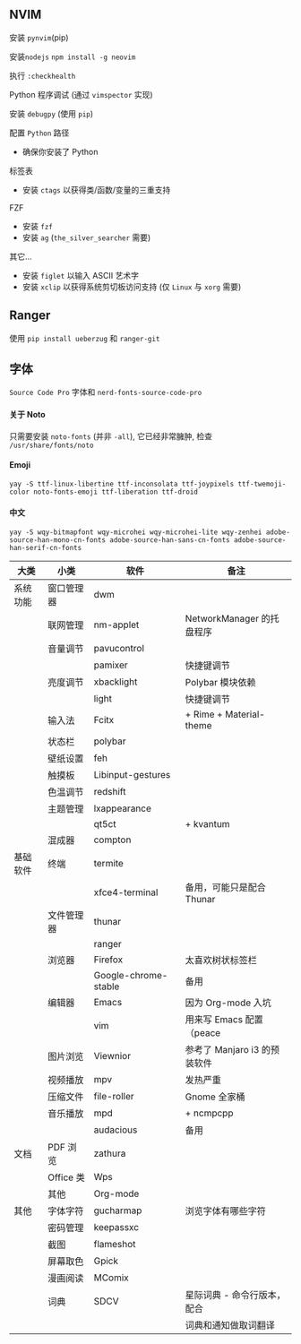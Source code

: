 ## NVIM

安装 `pynvim`(pip)

安装`nodejs` `npm install -g neovim`


执行 `:checkhealth`

Python 程序调试 (通过 `vimspector` 实现)

安装 `debugpy` (使用 `pip`)

配置 `Python` 路径

-  确保你安装了 Python

标签表

-  安装 `ctags` 以获得类/函数/变量的三重支持

FZF

-  安装 `fzf`
-  安装 `ag` (`the_silver_searcher` 需要)

其它...

-  安装 `figlet` 以输入 ASCII 艺术字
-  安装 `xclip` 以获得系统剪切板访问支持 (仅 `Linux` 与 `xorg` 需要)



## Ranger

使用 `pip install ueberzug` 和 `ranger-git`



## 字体

 `Source Code Pro` 字体和 `nerd-fonts-source-code-pro`

#### 关于 Noto

只需要安装 `noto-fonts` (并非 `-all`), 它已经非常臃肿, 检查 `/usr/share/fonts/noto`

#### Emoji

```
yay -S ttf-linux-libertine ttf-inconsolata ttf-joypixels ttf-twemoji-color noto-fonts-emoji ttf-liberation ttf-droid
```

#### 中文

```
yay -S wqy-bitmapfont wqy-microhei wqy-microhei-lite wqy-zenhei adobe-source-han-mono-cn-fonts adobe-source-han-sans-cn-fonts adobe-source-han-serif-cn-fonts
```



| 大类     | 小类       | 软件             | 备注                         |
| ------- | ---------- | --------   | ---------------------------- |
| 系统功能 | 窗口管理器 | dwm                   |                              |
|          | 联网管理   | nm-applet            | NetworkManager 的托盘程序    |
|          | 音量调节   | pavucontrol          |                              |
|          |            | pamixer              | 快捷键调节                   |
|          | 亮度调节   | xbacklight           | Polybar 模块依赖             |
|          |            | light                | 快捷键调节                   |
|          | 输入法     | Fcitx                | + Rime + Material-theme      |
|          | 状态栏     | polybar              |                              |
|          | 壁纸设置   | feh                  |                              |
|          | 触摸板     | Libinput-gestures    |                              |
|          | 色温调节   | redshift             |                              |
|          | 主题管理   | lxappearance         |                              |
|          |            | qt5ct                | + kvantum                    |
|          | 混成器     | compton              |                              |
| 基础软件 | 终端       | termite              |                              |
|          |            | xfce4-terminal       | 备用，可能只是配合 Thunar    |
|          | 文件管理器 | thunar               |                              |
|          |            | ranger               |                              |
|          | 浏览器     | Firefox              | 太喜欢树状标签栏             |
|          |            | Google-chrome-stable | 备用                         |
|          | 编辑器     | Emacs                | 因为 Org-mode 入坑           |
|          |            | vim                  | 用来写 Emacs 配置 （peace    |
|          | 图片浏览   | Viewnior             | 参考了 Manjaro i3 的预装软件 |
|          | 视频播放   | mpv                  | 发热严重                     |
|          | 压缩文件   | file-roller          | Gnome 全家桶                 |
|          | 音乐播放   | mpd                  | + ncmpcpp                    |
|          |            | audacious            | 备用                         |
| 文档     | PDF 浏览   | zathura              |                              |
|          | Office 类  | Wps                  |                              |
|          | 其他       | Org-mode             |                              |
| 其他     | 字体字符   | gucharmap            | 浏览字体有哪些字符           |
|          | 密码管理   | keepassxc            |                              |
|          | 截图       | flameshot            |                              |
|          | 屏幕取色   | Gpick                |                              |
|          | 漫画阅读   | MComix               |                              |
|          | 词典       | SDCV                 | 星际词典 - 命令行版本，配合  |
|          |            |                      | 词典和通知做取词翻译         |

